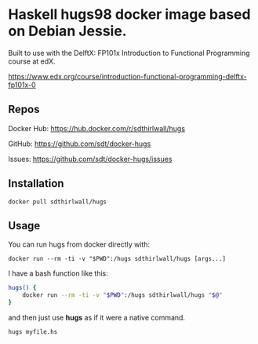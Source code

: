 # Haskell hugs98 docker image based on Debian Jessie.

Built to use with the DelftX: FP101x Introduction to Functional Programming course at edX.

https://www.edx.org/course/introduction-functional-programming-delftx-fp101x-0

## Repos

Docker Hub: https://hub.docker.com/r/sdthirlwall/hugs

GitHub: https://github.com/sdt/docker-hugs

Issues: https://github.com/sdt/docker-hugs/issues

## Installation

`docker pull sdthirlwall/hugs`

## Usage

You can run hugs from docker directly with:

`docker run --rm -ti -v "$PWD":/hugs sdthirlwall/hugs [args...]`

I have a bash function like this:

```bash
hugs() {
    docker run --rm -ti -v "$PWD":/hugs sdthirlwall/hugs "$@"
}
```

and then just use **hugs** as if it were a native command.

```
hugs myfile.hs
```
